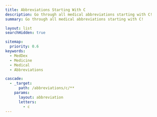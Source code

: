 ```yaml
---
title: Abbreviations Starting With C
description: Go through all medical abbreviations starting with C!
summary: Go through all medical abbreviations starting with C!

layout: list
searchHidden: true

sitemap:
  priority: 0.6
keywords:
  - MedDex
  - Medicine
  - Medical
  - Abbreviations

cascade:
  - _target:
      path: /abbreviations/c/**
    params:
      layout: abbreviation
      letters:
        - c
---
```

